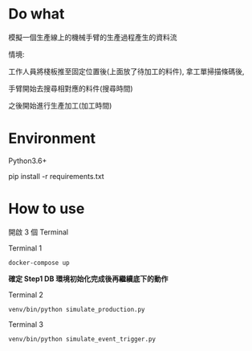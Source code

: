 # Do what

模擬一個生產線上的機械手臂的生產過程產生的資料流

情境:

工作人員將棧板推至固定位置後(上面放了待加工的料件), 拿工單掃描條碼後,

手臂開始去搜尋相對應的料件(搜尋時間)

之後開始進行生產加工(加工時間)


# Environment

Python3.6+

pip install -r requirements.txt


# How to use

開啟 3 個 Terminal

Terminal 1

    docker-compose up

**確定 Step1 DB 環境初始化完成後再繼續底下的動作**

Terminal 2

    venv/bin/python simulate_production.py

Terminal 3

    venv/bin/python simulate_event_trigger.py 
